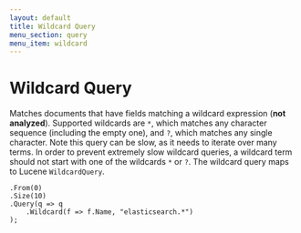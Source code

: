 ```yaml
---
layout: default
title: Wildcard Query
menu_section: query
menu_item: wildcard
---
```


# Wildcard Query

Matches documents that have fields matching a wildcard expression (**not analyzed**). Supported wildcards are `*`, which matches any character sequence (including the empty one), and `?`, which matches any single character. Note this query can be slow, as it needs to iterate over many terms. In order to prevent extremely slow wildcard queries, a wildcard term should not start with one of the wildcards `*` or `?`. The wildcard query maps to Lucene `WildcardQuery`.

	.From(0)
	.Size(10)
	.Query(q => q
		.Wildcard(f => f.Name, "elasticsearch.*")
	);